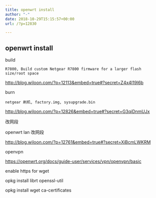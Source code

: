 ```yaml
---
title: openwrt install
author: "-"
date: 2018-10-29T15:15:57+00:00
url: /?p=12830

---
```

## openwrt install
build


  
    R7800, Build custom Netgear R7800 firmware for a larger flash size/root space
  


http://blog.wiloon.com/?p=12113&embed=true#?secret=Z4x4I19l6b

burn


  
    netgear 刷机, factory.img, sysupgrade.bin
  


http://blog.wiloon.com/?p=12826&embed=true#?secret=G3qiDnmUJx

改网段
 
 openwrt lan 改网段
 
http://blog.wiloon.com/?p=12761&embed=true#?secret=XiBcmLWKRM

openvpn
  
https://openwrt.org/docs/guide-user/services/vpn/openvpn/basic

enable https for wget
  
opkg install librt openssl-util
  
opkg install wget ca-certificates